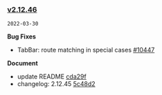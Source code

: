 ### [v2.12.46](https://github.com/youzan/vant/compare/v2.12.45...v2.12.46)

`2022-03-30`

**Bug Fixes**

- TabBar: route matching in special cases [#10447](https://github.com/youzan/vant/issues/10447)

**Document**

- update README [cda29f](https://github.com/youzan/vant/commit/cda29f68fe25e2311fe6992bc077b387468861bc)
- changelog: 2.12.45 [5c48d2](https://github.com/youzan/vant/commit/5c48d289c1f9422c51578ca654536a9f188e87d0)
